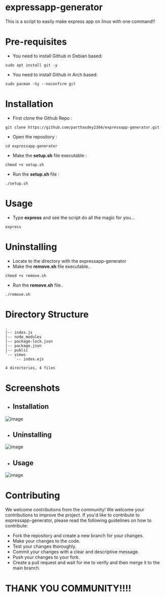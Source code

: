 # expressapp-generator
This is a script to easily make express app on linux with one command!!

# Pre-requisites
+ You need to install Github in Debian based: 
```
sudo apt install git -y
```

+ You need to install Github in Arch based:
```
sudo pacman -Sy --noconfirm git
```

# Installation
+ First clone the Github Repo :
```
git clone https://github.com/parthasdey2304/expressapp-generator.git
```

+ Open the repository :
```
cd expressapp-generator
```

+ Make the **setup.sh** file executable :
```
chmod +x setup.sh
```

+ Run the **setup.sh** file :
```
./setup.sh
```

# Usage
+ Type **express** and see the script do all the magic for you...
```
express
```

# Uninstalling
+ Locate to the directory with the expressapp-generator
+ Make the **remove.sh** file executable..
```
chmod +x remove.sh
```
+ Run the **remove.sh** file..
```
./remove.sh
```

# Directory Structure
```
.
|-- index.js
|-- node_modules
|-- package-lock.json
|-- package.json
|-- public
`-- views
    `-- index.ejs

4 directories, 4 files
```
# Screenshots
+ ## Installation
![image](https://github.com/parthasdey2304/expressapp-generator/assets/131694386/3cdc3633-37f2-4471-8054-214714a66102)

+ ## Uninstalling
![image](https://github.com/parthasdey2304/expressapp-generator/assets/131694386/97c493df-b6cb-4cbe-96ad-cdf3c44457f5)

+ ## Usage
![image](https://github.com/parthasdey2304/expressapp-generator/assets/131694386/fdf6db08-ab1a-409f-9b90-a10ad1c8996f)



# Contributing
We welcome contributions from the community! We welcome your contributions to improve the project. If you'd like to contribute to expressapp-generator, please read the following guidelines on how to contribute:
+ Fork the repository and create a new branch for your changes.
+ Make your changes to the code.
+ Test your changes thoroughly.
+ Commit your changes with a clear and descriptive message.
+ Push your changes to your fork.
+ Create a pull request and wait for me to verify and then merge it to the main branch.

# THANK YOU COMMUNITY!!!!
 
